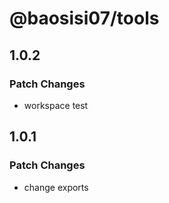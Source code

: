 # @baosisi07/tools

## 1.0.2

### Patch Changes

- workspace test

## 1.0.1

### Patch Changes

- change exports
